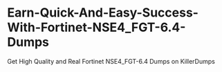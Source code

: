 # Earn-Quick-And-Easy-Success-With-Fortinet-NSE4_FGT-6.4-Dumps
Get High Quality and Real Fortinet NSE4_FGT-6.4 Dumps on KillerDumps
